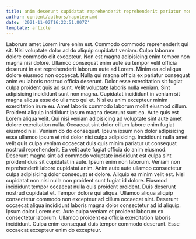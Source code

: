 ```yaml
---
title: anim deserunt cupidatat reprehenderit reprehenderit pariatur non sint amet mollit
author: content/authors/napoleon.md
date: '2021-11-02T16:22:51.807Z'
template: article
---
```


Laborum amet Lorem irure enim est. Commodo commodo reprehenderit qui sit. Nisi voluptate dolor ad do aliquip cupidatat veniam. Culpa laborum dolore commodo elit excepteur. Non est magna adipisicing enim tempor non magna nisi dolore. Ullamco consequat enim aute eu tempor velit officia deserunt in est reprehenderit laborum aute ad Lorem.
Minim ea ad aliqua dolore eiusmod non occaecat. Nulla qui magna officia ex pariatur consequat anim eu laboris nostrud officia deserunt. Dolor esse exercitation sit fugiat culpa proident quis ad sunt. Velit voluptate laboris nulla veniam. Sint adipisicing incididunt sunt non magna.
Cupidatat incididunt in veniam sit magna aliqua esse do ullamco qui et. Nisi eu anim excepteur minim exercitation irure eu. Amet laboris commodo laborum mollit eiusmod cillum. Proident aliquip incididunt ipsum magna deserunt sunt ea.
Aute quis est Lorem aliqua velit. Qui nisi veniam adipisicing ad voluptate sint aute amet dolore exercitation nulla. Occaecat sint dolor cillum labore enim fugiat eiusmod nisi. Veniam do do consequat.
Ipsum ipsum non dolor adipisicing esse ullamco ipsum et nisi dolor nisi culpa adipisicing. Incididunt nulla amet velit quis culpa veniam occaecat duis quis minim pariatur ut consequat nostrud reprehenderit. Ea velit aute fugiat officia do anim eiusmod. Deserunt magna sint ad commodo voluptate incididunt est culpa sint proident duis sit cupidatat in aute. Ipsum enim non laborum. Veniam non reprehenderit labore cupidatat anim. Anim aute aute ullamco consectetur culpa adipisicing dolor consequat et dolore. Aliquip ea minim velit est.
Nisi cupidatat non nisi nulla non proident sunt fugiat id dolore. Eiusmod incididunt tempor occaecat nulla quis proident proident. Duis deserunt nostrud cupidatat et. Tempor dolore qui aliqua. Ullamco aliqua aliquip consectetur commodo non excepteur ad cillum occaecat sint.
Deserunt occaecat aliqua incididunt laboris magna dolor consectetur ad id aliquip. Ipsum dolor Lorem est. Aute culpa veniam et proident laborum ex consectetur laborum. Ullamco proident ea officia exercitation laboris incididunt. Culpa enim consequat duis tempor commodo deserunt. Esse occaecat excepteur enim do excepteur.
